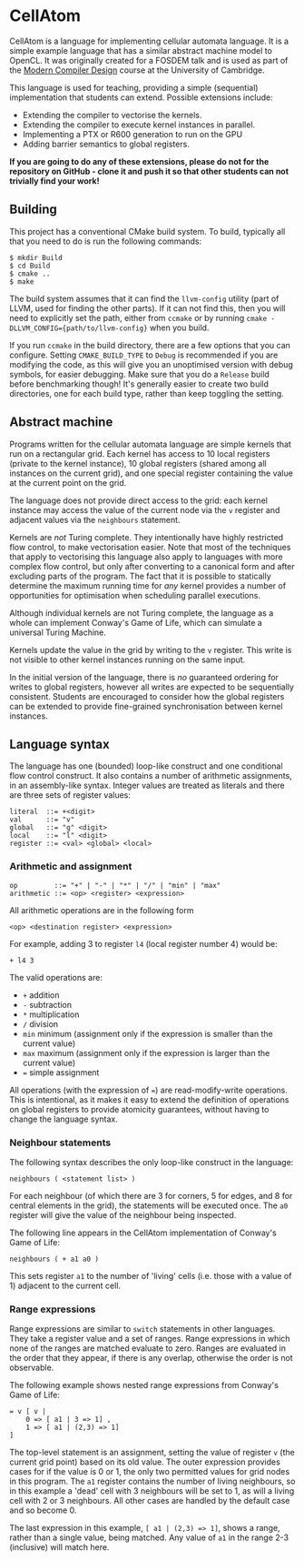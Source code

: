 CellAtom
========

CellAtom is a language for implementing cellular automata language. It is a
simple example language that has a similar abstract machine model to OpenCL.
It was originally created for a FOSDEM talk and is used as part of the [Modern
Compiler Design](http://www.cl.cam.ac.uk/teaching/1314/L25/) course at the
University of Cambridge.

This language is used for teaching, providing a simple (sequential)
implementation that students can extend.  Possible extensions include:

- Extending the compiler to vectorise the kernels.
- Extending the compiler to execute kernel instances in parallel.
- Implementing a PTX or R600 generation to run on the GPU
- Adding barrier semantics to global registers.

**If you are going to do any of these extensions, please do not for the
repository on GitHub - clone it and push it so that other students can not
trivially find your work!**

Building
--------

This project has a conventional CMake build system.  To build, typically all
that you need to do is run the following commands:

	$ mkdir Build
	$ cd Build
	$ cmake ..
	$ make

The build system assumes that it can find the `llvm-config` utility (part of
LLVM, used for finding the other parts).  If it can not find this, then you
will need to explicitly set the path, either from `ccmake` or by running
`cmake -DLLVM_CONFIG={path/to/llvm-config}` when you build.

If you run `ccmake` in the build directory, there are a few options that you
can configure.  Setting `CMAKE_BUILD_TYPE` to `Debug` is recommended if you are
modifying the code, as this will give you an unoptimised version with debug
symbols, for easier debugging.  Make sure that you do a `Release` build before
benchmarking though!  It's generally easier to create two build directories,
one for each build type, rather than keep toggling the setting.

Abstract machine
----------------

Programs written for the cellular automata language are simple kernels that run
on a rectangular grid.  Each kernel has access to 10 local registers (private
to the kernel instance), 10 global registers (shared among all instances on the
current grid), and one special register containing the value at the current
point on the grid.

The language does not provide direct access to the grid: each kernel instance
may access the value of the current node via the `v` register and adjacent
values via the `neighbours` statement.

Kernels are *not* Turing complete.  They intentionally have highly restricted
flow control, to make vectorisation easier.  Note that most of the techniques
that apply to vectorising this language also apply to languages with more
complex flow control, but only after converting to a canonical form and after
excluding parts of the program.  The fact that it is possible to statically
determine the maximum running time for *any* kernel provides a number of
opportunities for optimisation when scheduling parallel executions.

Although individual kernels are not Turing complete, the language as a whole
can implement Conway's Game of Life, which can simulate a universal Turing
Machine.

Kernels update the value in the grid by writing to the `v` register.  This
write is not visible to other kernel instances running on the same input.

In the initial version of the language, there is *no* guaranteed ordering for
writes to global registers, however all writes are expected to be sequentially
consistent.  Students are encouraged to consider how the global registers can
be extended to provide fine-grained synchronisation between kernel instances.

Language syntax
---------------

The language has one (bounded) loop-like construct and one conditional flow
control construct.  It also contains a number of arithmetic assignments, in an
assembly-like syntax.  Integer values are treated as literals and there are
three sets of register values:

	literal  ::= +<digit>
	val      ::= "v"
	global   ::= "g" <digit>
	local    ::= "l" <digit>
	register ::= <val> <global> <local>

### Arithmetic and assignment

	op         ::= "+" | "-" | "*" | "/" | "min" | "max"
	arithmetic ::= <op> <register> <expression>

All arithmetic operations are in the following form 

	<op> <destination register> <expression>

For example, adding 3 to register `l4` (local register number 4) would be:

	+ l4 3

The valid operations are:

- `+` addition
- `-` subtraction
- `*` multiplication
- `/` division
- `min` minimum (assignment only if the expression is smaller than the current
  value)
- `max` maximum (assignment only if the expression is larger than the current
  value)
- `=` simple assignment

All operations (with the expression of `=`) are read-modify-write operations.
This is intentional, as it makes it easy to extend the definition of operations
on global registers to provide atomicity guarantees, without having to change
the language syntax.

### Neighbour statements

The following syntax describes the only loop-like construct in the language:

	neighbours ( <statement list> )

For each neighbour (of which there are 3 for corners, 5 for edges, and 8 for
central elements in the grid), the statements will be executed once.  The `a0`
register will give the value of the neighbour being inspected.

The following line appears in the CellAtom implementation of Conway's Game of Life:

	neighbours ( + a1 a0 )

This sets register `a1` to the number of 'living' cells (i.e. those with a
value of 1) adjacent to the current cell.


### Range expressions

Range expressions are similar to `switch` statements in other languages.  They
take a register value and a set of ranges.  Range expressions in which none of
the ranges are matched evaluate to zero.  Ranges are evaluated in the order
that they appear, if there is any overlap, otherwise the order is not
observable.

The following example shows nested range expressions from Conway's Game of
Life:

	= v [ v |
		0 => [ a1 | 3 => 1] ,
		1 => [ a1 | (2,3) => 1]
	]

The top-level statement is an assignment, setting the value of register `v`
(the current grid point) based on its old value.  The outer expression provides
cases for if the value is 0 or 1, the only two permitted values for grid nodes
in this program.  The `a1` register contains the number of living neighbours,
so in this example a 'dead' cell with 3 neighbours will be set to 1, as will a
living cell with 2 or 3 neighbours.  All other cases are handled by the default
case and so become 0.

The last expression in this example, `[ a1 | (2,3) => 1]`, shows a range,
rather than a single value, being matched.  Any value of `a1` in the range 2-3
(inclusive) will match here.
